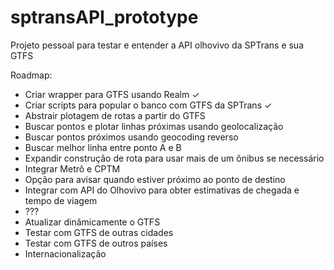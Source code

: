 # sptransAPI_prototype
Projeto pessoal para testar e entender a API olhovivo da SPTrans e sua GTFS

Roadmap:
- Criar wrapper para GTFS usando Realm ✓
- Criar scripts para popular o banco com GTFS da SPTrans ✓
- Abstrair plotagem de rotas a partir do GTFS
- Buscar pontos e plotar linhas próximas usando geolocalização
- Buscar pontos próximos usando geocoding reverso
- Buscar melhor linha entre ponto A e B
- Expandir construção de rota para usar mais de um ônibus se necessário
- Integrar Metrô e CPTM
- Opção para avisar quando estiver próximo ao ponto de destino
- Integrar com API do Olhovivo para obter estimativas de chegada e tempo de viagem
- ???
- Atualizar dinâmicamente o GTFS
- Testar com GTFS de outras cidades
- Testar com GTFS de outros países
- Internacionalização
